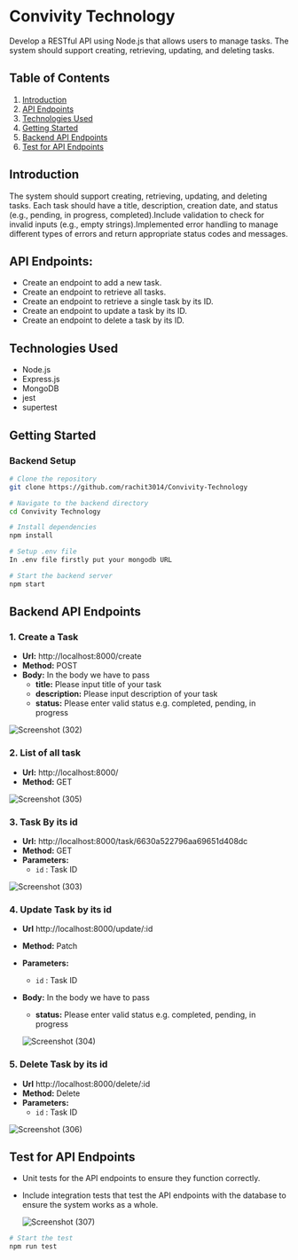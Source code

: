# Convivity Technology

Develop a RESTful API using Node.js that allows users to manage tasks. The system should support creating, retrieving, updating, and deleting tasks.

## Table of Contents

1. [Introduction](#introduction)
2. [API Endpoints](#api-endpoints)
3. [Technologies Used](#technologies-used)
4. [Getting Started](#getting-started)
5. [Backend API Endpoints](#backend-api-endpoints)
6. [Test for API Endpoints](#test-for-api-endpoints)

## Introduction
The system should support creating, retrieving, updating, and deleting tasks. Each task should have a title, description, creation date, and status (e.g., pending, in progress, completed).Include validation to check for invalid inputs (e.g., empty strings).Implemented error handling to manage different types of errors and return appropriate status codes and messages.


## API Endpoints:
- Create an endpoint to add a new task.
- Create an endpoint to retrieve all tasks.
- Create an endpoint to retrieve a single task by its ID.
- Create an endpoint to update a task by its ID.
- Create an endpoint to delete a task by its ID.


## Technologies Used

- Node.js
- Express.js
- MongoDB
- jest
- supertest


## Getting Started

### Backend Setup

```bash
# Clone the repository
git clone https://github.com/rachit3014/Convivity-Technology

# Navigate to the backend directory
cd Convivity Technology

# Install dependencies
npm install

# Setup .env file
In .env file firstly put your mongodb URL

# Start the backend server
npm start
```

## Backend API Endpoints
### 1. Create a Task

- **Url:** http://localhost:8000/create
- **Method:** POST
- **Body:** In the body we have to pass
  - **title:** Please input title of your task
  - **description:** Please input description of your task
  - **status:** Please enter valid status e.g. completed, pending, in progress 

![Screenshot (302)](https://github.com/rachit3014/Convivity-Technology/assets/84663169/46c90cab-20d0-4cae-bf44-2484550b6268)

### 2. List of all task

- **Url:** http://localhost:8000/
- **Method:** GET

![Screenshot (305)](https://github.com/rachit3014/Convivity-Technology/assets/84663169/1ad5865a-1d5d-44b0-b13a-3bbabb1cb2c2)


### 3. Task By its id

- **Url:** http://localhost:8000/task/6630a522796aa69651d408dc
- **Method:** GET
- **Parameters:**
  -  `id` : Task ID

![Screenshot (303)](https://github.com/rachit3014/Convivity-Technology/assets/84663169/1fe0ab77-6d9c-45b7-817b-ba1ba1721a76)


### 4. Update Task by its id

- **Url**  http://localhost:8000/update/:id
- **Method:** Patch
- **Parameters:**
  -  `id` : Task ID
- **Body:** In the body we have to pass
  - **status:** Please enter valid status e.g. completed, pending, in progress

  ![Screenshot (304)](https://github.com/rachit3014/Convivity-Technology/assets/84663169/539049c3-3966-465e-a5f5-a100043a5885)


### 5. Delete Task by its id

- **Url** http://localhost:8000/delete/:id
- **Method:** Delete
- **Parameters:**
  - `id` : Task ID

![Screenshot (306)](https://github.com/rachit3014/Convivity-Technology/assets/84663169/8ca73636-3e83-4a28-89b5-7695dbbb6ffd)


## Test for API Endpoints

- Unit tests for the API endpoints to ensure they function correctly.
- Include integration tests that test the API endpoints with the database to ensure the system works as a whole.

  ![Screenshot (307)](https://github.com/rachit3014/Convivity-Technology/assets/84663169/abfdf1fe-07a3-47d2-a04b-533b1b28ac03)

```bash
# Start the test
npm run test
```
